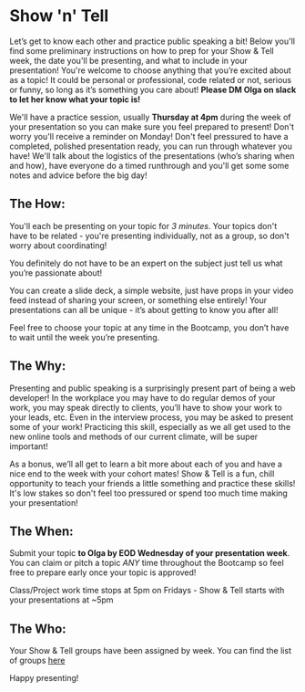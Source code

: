 # Show 'n' Tell

Let’s get to know each other and practice public speaking a bit! Below you'll find some preliminary instructions on how to prep for your Show & Tell week, the date you'll be presenting, and what to include in your presentation!  You're welcome to choose anything that you’re excited about as a topic! It could be personal or professional, code related or not, serious or funny, so long as it’s something you care about!
 **Please DM Olga on slack to let her know what your topic is!** 

We'll have a practice session, usually **Thursday at 4pm** during the week of your presentation so you can make sure you feel prepared to present! Don't worry you'll receive a reminder on Monday! Don't feel pressured to have a completed, polished presentation ready, you can run through whatever you have! We'll talk about the logistics of the presentations (who’s sharing when and how), have everyone do a timed runthrough and you'll get some some notes and advice before the big day!

## The How:
You'll each be presenting on your topic for *3 minutes*. Your topics don't have to be related - you're presenting individually, not as a group, so don't worry about coordinating! 

You definitely do not have to be an expert on the subject just tell us what you’re passionate about!

You can create a slide deck, a simple website, just have props in your video feed instead of sharing your screen, or something else entirely! Your presentations can all be unique - it’s about getting to know you after all!

Feel free to choose your topic at any time in the Bootcamp, you don’t have to wait until the week you’re presenting.

## The Why:
Presenting and public speaking is a surprisingly present part of being a web developer! In the workplace you may have to do regular demos of your work, you may speak directly to clients, you’ll have to show your work to your leads, etc. Even in the interview process, you may be asked to present some of your work! Practicing this skill, especially as we all get used to the new online tools and methods of our current climate, will be super important!

As a bonus, we’ll all get to learn a bit more about each of you and have a nice end to the week with your cohort mates! Show & Tell is a fun, chill opportunity to teach your friends a little something and practice these skills! It's low stakes so don't feel too pressured or spend too much time making your presentation! 

## The When:
Submit your topic **to Olga by EOD Wednesday of your presentation week**. You can claim or pitch a topic *ANY* time throughout the Bootcamp so feel free to prepare early once your topic is approved!

Class/Project work time stops at 5pm on Fridays - Show & Tell starts with your presentations at ~5pm

## The Who:
Your Show & Tell groups have been assigned by week. You can find the list of groups [here]()

Happy presenting!

